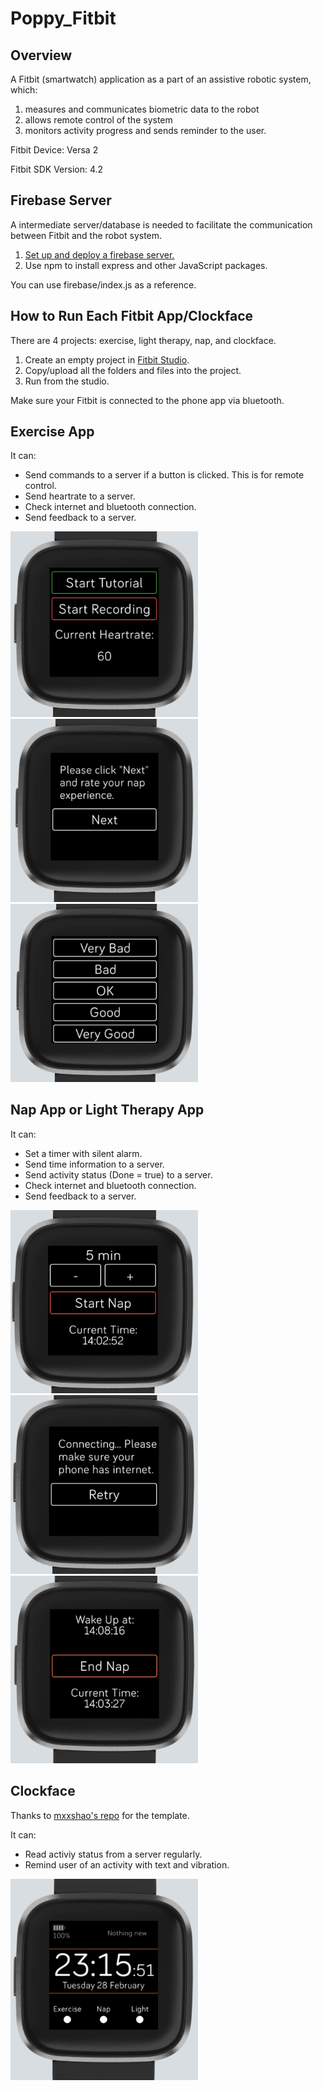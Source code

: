 # Poppy_Fitbit

## Overview
A Fitbit (smartwatch) application as a part of an assistive robotic system, which:
1. measures and communicates biometric data to the robot
2. allows remote control of the system
3. monitors activity progress and sends reminder to the user.

Fitbit Device: Versa 2

Fitbit SDK Version: 4.2

## Firebase Server
A intermediate server/database is needed to facilitate the communication between Fitbit and the robot system.  
1. [Set up and deploy a firebase server.](https://firebase.google.com/docs/hosting/quickstart)
2. Use npm to install express and other JavaScript packages.

You can use firebase/index.js as a reference.

## How to Run Each Fitbit App/Clockface
There are 4 projects: exercise, light therapy, nap, and clockface.
1. Create an empty project in [Fitbit Studio](https://studio.fitbit.com).
2. Copy/upload all the folders and files into the project. 
3. Run from the studio.

Make sure your Fitbit is connected to the phone app via bluetooth.

## Exercise App
It can:
- Send commands to a server if a button is clicked. This is for remote control.
- Send heartrate to a server.
- Check internet and bluetooth connection. 
- Send feedback to a server.
<img src="pictures/exercise1.PNG" width="300" />
<img src="pictures/rate1.PNG" width="300" />
<img src="pictures/rate2.PNG" width="300" />


## Nap App or Light Therapy App
It can:
- Set a timer with silent alarm.
- Send time information to a server.
- Send activity status (Done = true) to a server.
- Check internet and bluetooth connection. 
- Send feedback to a server.

<img src="pictures/nap1.PNG" width="300" />
<img src="pictures/internet1.PNG" width="300" />
<img src="pictures/nap2.PNG" width="300" />

## Clockface
Thanks to [mxxshao's repo](https://github.com/mxsshao/versa-clockface) for the template.

It can:
- Read activiy status from a server regularly.
- Remind user of an activity with text and vibration.

<img src="pictures/clockface1.PNG" width="300" />
